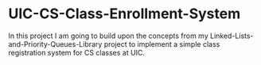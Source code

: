 # UIC-CS-Class-Enrollment-System
In this project I am going to build upon the concepts from my Linked-Lists-and-Priority-Queues-Library project to implement a simple class registration system for CS classes at UIC.
